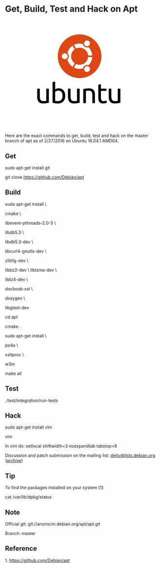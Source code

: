 # Get, Build, Test and Hack on Apt

![ubuntu_logo](ubuntu_logo.png)

Here are the exact commands to get, build, test and hack on the master branch of apt as of 2/27/2016 on Ubuntu 16.04.1 AMD64.

## Get

sudo apt-get install git

git clone https://github.com/Debian/apt

## Build

sudo apt-get install \\

cmake \\

libevent-pthreads-2.0-5 \\

libdb5.3 \\

libdb5.3-dev \\

libcurl4-gnutls-dev \\

zlib1g-dev \\

libbz2-dev \\ liblzma-dev \\

liblz4-dev \\

docbook-xsl \\

doxygen \\

libgtest-dev

cd apt

cmake .

sudo apt-get install \\

po4a \\

xsltproc \\

w3m

make all

## Test

./test/integration/run-tests

## Hack

sudo apt-get install vim

vim

In vim do: setlocal shiftwidth=3 noexpandtab tabstop=8

Discussion and patch submission on the mailing list: deity@lists.debian.org ([archive](http://lists.debian.org/deity/))

## Tip

To find the packages installed on your system \[1\]:

cat /var/lib/dpkg/status

## Note

Official git: git://anonscm.debian.org/apt/apt.git

Branch: master

## Reference

1\. https://github.com/Debian/apt